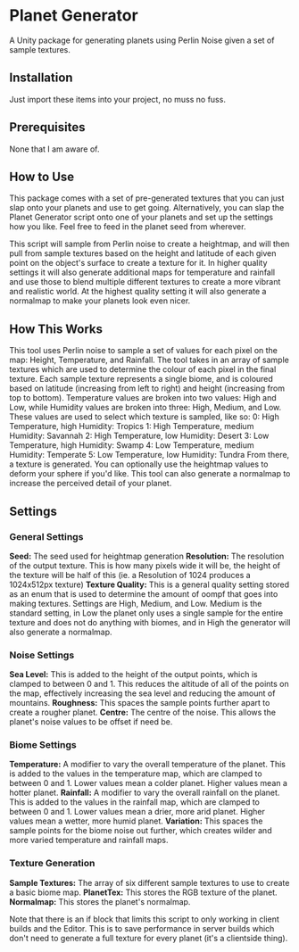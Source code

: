 # Planet Generator

A Unity package for generating planets using Perlin Noise given a set of sample textures.

## Installation

Just import these items into your project, no muss no fuss.

## Prerequisites

None that I am aware of.

## How to Use

This package comes with a set of pre-generated textures that you can just slap onto your planets and use to get going. Alternatively, you can slap the Planet Generator script onto one of your planets and set up the settings how you like. Feel free to feed in the planet seed from wherever.

This script will sample from Perlin noise to create a heightmap, and will then pull from sample textures based on the height and latitude of each given point on the object's surface to create a texture for it. In higher quality settings it will also generate additional maps for temperature and rainfall and use those to blend multiple different textures to create a more vibrant and realistic world. At the highest quality setting it will also generate a normalmap to make your planets look even nicer.

## How This Works

This tool uses Perlin noise to sample a set of values for each pixel on the map: Height, Temperature, and Rainfall. The tool takes in an array of sample textures which are used to determine the colour of each pixel in the final texture. Each sample texture represents a single biome, and is coloured based on latitude (increasing from left to right) and height (increasing from top to bottom). Temperature values are broken into two values: High and Low, while Humidity values are broken into three: High, Medium, and Low. These values are used to select which texture is sampled, like so:
0: High Temperature, high Humidity: Tropics
1: High Temperature, medium Humidity: Savannah
2: High Temperature, low Humidity: Desert
3: Low Temperature, high Humidity: Swamp
4: Low Temperature, medium Humidity: Temperate
5: Low Temperature, low Humidity: Tundra
From there, a texture is generated. You can optionally use the heightmap values to deform your sphere if you'd like. This tool can also generate a normalmap to increase the perceived detail of your planet.

## Settings

### General Settings

**Seed:** The seed used for heightmap generation
**Resolution:** The resolution of the output texture. This is how many pixels wide it will be, the height of the texture will be half of this (ie. a Resolution of 1024 produces a 1024x512px texture)
**Texture Quality:** This is a general quality setting stored as an enum that is used to determine the amount of oompf that goes into making textures. Settings are High, Medium, and Low. Medium is the standard setting, in Low the planet only uses a single sample for the entire texture and does not do anything with biomes, and in High the generator will also generate a normalmap.

### Noise Settings

**Sea Level:** This is added to the height of the output points, which is clamped to between 0 and 1. This reduces the altitude of all of the points on the map, effectively increasing the sea level and reducing the amount of mountains.
**Roughness:** This spaces the sample points further apart to create a rougher planet.
**Centre:** The centre of the noise. This allows the planet's noise values to be offset if need be.

### Biome Settings

**Temperature:** A modifier to vary the overall temperature of the planet. This is added to the values in the temperature map, which are clamped to between 0 and 1. Lower values mean a colder planet. Higher values mean a hotter planet.
**Rainfall:** A modifier to vary the overall rainfall on the planet. This is added to the values in the rainfall map, which are clamped to between 0 and 1. Lower values mean a drier, more arid planet. Higher values mean a wetter, more humid planet.
**Variation:** This spaces the sample points for the biome noise out further, which creates wilder and more varied temperature and rainfall maps.

### Texture Generation

**Sample Textures:** The array of six different sample textures to use to create a basic biome map.
**PlanetTex:** This stores the RGB texture of the planet.
**Normalmap:** This stores the planet's normalmap.

Note that there is an if block that limits this script to only working in client builds and the Editor. This is to save performance in server builds which don't need to generate a full texture for every planet (it's a clientside thing).